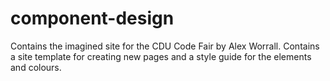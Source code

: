 # component-design
Contains the imagined site for the CDU Code Fair by Alex Worrall. Contains a site template for creating new pages
and a style guide for the elements and colours.
